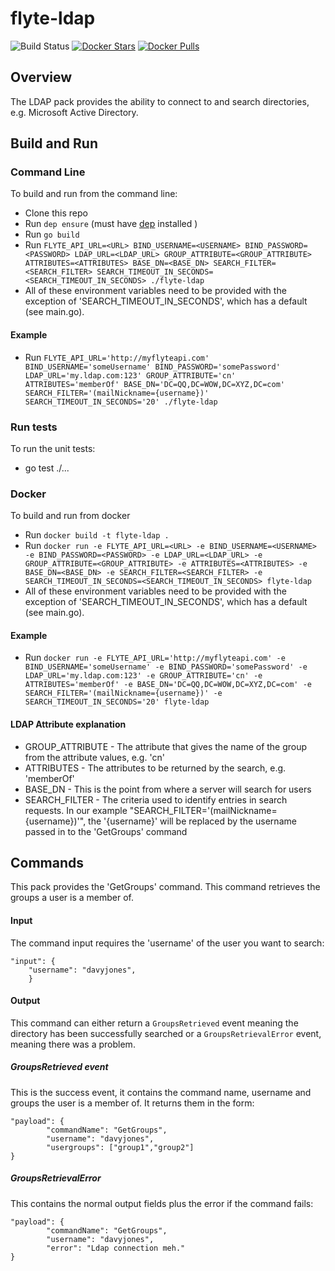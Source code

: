 # flyte-ldap

![Build Status](https://travis-ci.org/HotelsDotCom/flyte-ldap.svg?branch=master)
[![Docker Stars](https://img.shields.io/docker/stars/hotelsdotcom/flyte-ldap.svg)](https://hub.docker.com/r/hotelsdotcom/flyte-ldap)
[![Docker Pulls](https://img.shields.io/docker/pulls/hotelsdotcom/flyte-ldap.svg)](https://hub.docker.com/r/hotelsdotcom/flyte-ldap)

## Overview
The LDAP pack provides the ability to connect to and search directories, e.g. Microsoft Active Directory.

## Build and Run
### Command Line
To build and run from the command line:
* Clone this repo
* Run `dep ensure` (must have [dep](https://github.com/golang/dep) installed )
* Run `go build`
* Run `FLYTE_API_URL=<URL> BIND_USERNAME=<USERNAME> BIND_PASSWORD=<PASSWORD> LDAP_URL=<LDAP_URL> GROUP_ATTRIBUTE=<GROUP_ATTRIBUTE> ATTRIBUTES=<ATTRIBUTES> BASE_DN=<BASE_DN> SEARCH_FILTER=<SEARCH_FILTER> SEARCH_TIMEOUT_IN_SECONDS=<SEARCH_TIMEOUT_IN_SECONDS> ./flyte-ldap`
* All of these environment variables need to be provided with the exception of 'SEARCH_TIMEOUT_IN_SECONDS', which has a default (see main.go).
#### Example
* Run `FLYTE_API_URL='http://myflyteapi.com' BIND_USERNAME='someUsername' BIND_PASSWORD='somePassword' LDAP_URL='my.ldap.com:123' GROUP_ATTRIBUTE='cn' ATTRIBUTES='memberOf' BASE_DN='DC=QQ,DC=WOW,DC=XYZ,DC=com' SEARCH_FILTER='(mailNickname={username})' SEARCH_TIMEOUT_IN_SECONDS='20' ./flyte-ldap`

### Run tests
To run the unit tests:
* go test ./...

### Docker
To build and run from docker
* Run `docker build -t flyte-ldap .`
* Run `docker run -e FLYTE_API_URL=<URL> -e BIND_USERNAME=<USERNAME> -e BIND_PASSWORD=<PASSWORD> -e LDAP_URL=<LDAP_URL> -e GROUP_ATTRIBUTE=<GROUP_ATTRIBUTE> -e ATTRIBUTES=<ATTRIBUTES> -e BASE_DN=<BASE_DN> -e SEARCH_FILTER=<SEARCH_FILTER> -e SEARCH_TIMEOUT_IN_SECONDS=<SEARCH_TIMEOUT_IN_SECONDS> flyte-ldap`
* All of these environment variables need to be provided with the exception of 'SEARCH_TIMEOUT_IN_SECONDS', which has a default (see main.go).
#### Example
* Run `docker run -e FLYTE_API_URL='http://myflyteapi.com' -e BIND_USERNAME='someUsername' -e BIND_PASSWORD='somePassword' -e LDAP_URL='my.ldap.com:123' -e GROUP_ATTRIBUTE='cn' -e ATTRIBUTES='memberOf' -e BASE_DN='DC=QQ,DC=WOW,DC=XYZ,DC=com' -e SEARCH_FILTER='(mailNickname={username})' -e SEARCH_TIMEOUT_IN_SECONDS='20' flyte-ldap`


#### LDAP Attribute explanation
* GROUP_ATTRIBUTE - The attribute that gives the name of the group from the attribute values, e.g. 'cn'
* ATTRIBUTES - The attributes to be returned by the search, e.g. 'memberOf'
* BASE_DN -  This is the point from where a server will search for users
* SEARCH_FILTER - The criteria used to identify entries in search requests. In our example "SEARCH_FILTER='(mailNickname={username})'", the '{username}' will be replaced by the username passed in to the 'GetGroups' command

## Commands
This pack provides the 'GetGroups' command. This command retrieves the groups a user is a member of.
#### Input
The command input requires the 'username' of the user you want to search:
```
"input": {
    "username": "davyjones",
    }
```
#### Output
This command can either return a `GroupsRetrieved` event meaning the directory has been successfully searched or a 
`GroupsRetrievalError` event, meaning there was a problem.
##### GroupsRetrieved event 
This is the success event, it contains the command name, username and groups the user is a member of. It returns them 
in the form:
```
"payload": {
        "commandName": "GetGroups",
        "username": "davyjones",
        "usergroups": ["group1","group2"]
}
```
##### GroupsRetrievalError
This contains the normal output fields plus the error if the command fails:
```
"payload": {
        "commandName": "GetGroups",
        "username": "davyjones",
        "error": "Ldap connection meh."
}
```